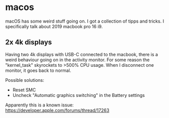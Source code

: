 # macos

macOS has some weird stuff going on. I got a collection of tipps and tricks.
I specifically talk about 2019 macbook pro 16 i9.

## 2x 4k displays

Having two 4k displays with USB-C connected to the macbook, there is a weird behaviour going on in the activity monitor. For some reason the "kernel_task"
skyrockets to >500% CPU usage. When I disconnect one monitor, it goes back to normal.

Possible solutions:
- Reset SMC
- Uncheck "Automatic graphics switching" in the Battery settings

Apparently this is a known issue: https://developer.apple.com/forums/thread/17263
